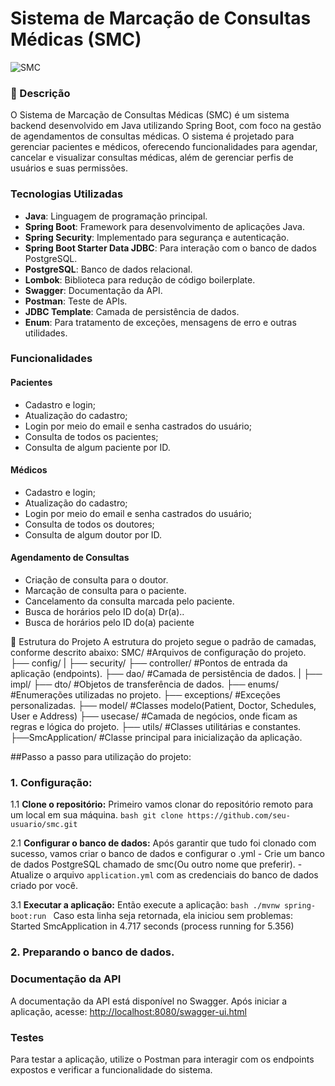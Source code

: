 # Sistema de Marcação de Consultas Médicas (SMC)
![SMC](https://github.com/user-attachments/assets/4ce19bc0-f00e-4daf-85b9-28abc427d0cb)

### 📝 Descrição
O Sistema de Marcação de Consultas Médicas (SMC) é um sistema backend desenvolvido em Java utilizando Spring Boot, com foco na gestão de agendamentos de consultas médicas. O sistema é projetado para gerenciar pacientes e médicos, oferecendo funcionalidades para agendar, cancelar e visualizar consultas médicas, além de gerenciar perfis de usuários e suas permissões.

### Tecnologias Utilizadas

- **Java**: Linguagem de programação principal.
- **Spring Boot**: Framework para desenvolvimento de aplicações Java.
- **Spring Security**: Implementado para segurança e autenticação.
- **Spring Boot Starter Data JDBC**: Para interação com o banco de dados PostgreSQL.
- **PostgreSQL**: Banco de dados relacional.
- **Lombok**: Biblioteca para redução de código boilerplate.
- **Swagger**: Documentação da API.
- **Postman**: Teste de APIs.
- **JDBC Template**: Camada de persistência de dados.
- **Enum**: Para tratamento de exceções, mensagens de erro e outras utilidades.

### Funcionalidades

#### Pacientes

- Cadastro e login;
- Atualização do cadastro;
- Login por meio do email e senha castrados do usuário;
- Consulta de todos os pacientes;
- Consulta de algum paciente por ID.

#### Médicos

- Cadastro e login;
- Atualização do cadastro;
- Login por meio do email e senha castrados do usuário;
- Consulta de todos os doutores;
- Consulta de algum doutor por ID.

#### Agendamento de Consultas

- Criação de consulta para o doutor.
- Marcação de consulta para o paciente.
- Cancelamento da consulta marcada pelo paciente.
- Busca de horários pelo ID do(a) Dr(a)..
- Busca de horários pelo ID do(a) paciente

📁 Estrutura do Projeto
A estrutura do projeto segue o padrão de camadas, conforme descrito abaixo:
SMC/ #Arquivos de configuração do projeto.
├── config/
|    ├── security/
├── controller/ #Pontos de entrada da aplicação (endpoints).
├── dao/ #Camada de persistência de dados.
|    ├── impl/
├── dto/ #Objetos de transferência de dados.
├── enums/ #Enumerações utilizadas no projeto.
├── exceptions/ #Exceções personalizadas.
├── model/ #Classes modelo(Patient, Doctor, Schedules, User e Address)
├── usecase/ #Camada de negócios, onde ficam as regras e lógica do projeto.
├── utils/ #Classes utilitárias e constantes.
├──SmcApplication/ #Classe principal para inicialização da aplicação.

##Passo a passo para utilização do projeto:
### 1. Configuração:

1.1 **Clone o repositório:**
    Primeiro vamos clonar do repositório remoto para um local em sua máquina.
    ```bash
    git clone https://github.com/seu-usuario/smc.git
    ```

2.1 **Configurar o banco de dados:**
    Após garantir que tudo foi clonado com sucesso, vamos criar o banco de dados e configurar o .yml
    - Crie um banco de dados PostgreSQL chamado de smc(Ou outro nome que preferir).
    - Atualize o arquivo `application.yml` com as credenciais do banco de dados criado por você.

3.1 **Executar a aplicação:**
    Então execute a aplicação:
    ```bash
    ./mvnw spring-boot:run
    ```
    Caso esta linha seja retornada, ela iniciou sem problemas: Started SmcApplication in 4.717 seconds (process running for 5.356)
### 2. Preparando o banco de dados.
    
### Documentação da API

A documentação da API está disponível no Swagger. Após iniciar a aplicação, acesse:
[http://localhost:8080/swagger-ui.html](http://localhost:8080/swagger-ui.html)

### Testes

Para testar a aplicação, utilize o Postman para interagir com os endpoints expostos e verificar a funcionalidade do sistema.

